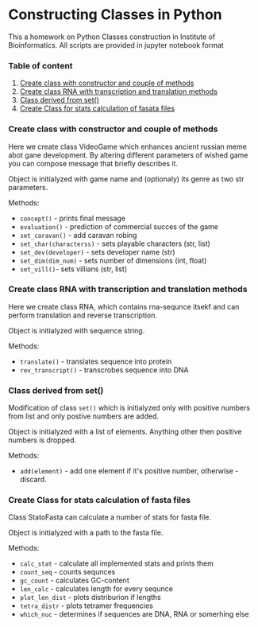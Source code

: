 # Constructing Classes in Python

This a homework on Python Classes construction in Institute of Bioinformatics.
All scripts are provided in jupyter notebook format

### Table of content
1. [Create class with constructor and couple of methods](#t1)
2. [Create class RNA with transcription and translation methods](#t2)
3. [Class derived from set()](#t3)
4. [Create Class for stats calculation of fasata files](#t4)

<a name="t1"></a>
### Create class with constructor and couple of methods

Here we create class VideoGame which enhances ancient russian meme abot gane development.
By altering different parameters of wished game you can compose message that briefly describes it.

Object is initialyzed with game name and (optionaly) its genre as two str parameters.

Methods:
* `concept()` - prints final message
* `evaluation()` - prediction of commercial succes of the game
* `set_caravan()` - add caravan robing
* `set_char(characterss)` - sets playable characters (str, list)
* `set_dev(developer)` - sets developer name (str)
* `set_dim(dim_num)` - sets number of dimensions (int, float)
* `set_vill()`- sets villians (str, list)


<a name="t2"></a>
### Create class RNA with transcription and translation methods
Here we create class RNA, which contains rna-sequnce itsekf and can perform translation and reverse transcription.

Object is initialyzed with sequence string.

Methods:
* `translate()` - translates sequence into protein
* `rev_transcript()` - transcrobes sequence into DNA

<a name="t3"></a>
### Class derived from set()
Modification of class `set()` which is initialyzed only with positive numbers from list and only postive numbers are added.

Object is initialyzed with a list of elements. Anything other then positive numbers is dropped. 

Methods:
* `add(element)` - add one element if it's positive number, otherwise - discard.


<a name="t4"></a>
### Create Class for stats calculation of fasta files
Class StatoFasta can calculate a number of stats for fasta file.

Object is initialyzed with a path to the fasta file.

Methods:
* `calc_stat` - calculate  all implemented stats and prints them
* `count_seq` - counts sequnces
* `gc_count` - calculates GC-content
* `len_calc` - calculates length for every sequnce
* `plot_len_dist` - plots distriburion if lengths
* `tetra_distr` - plots tetramer frequencies
* `which_nuc` - determines if sequences are DNA, RNA or somerhing else

